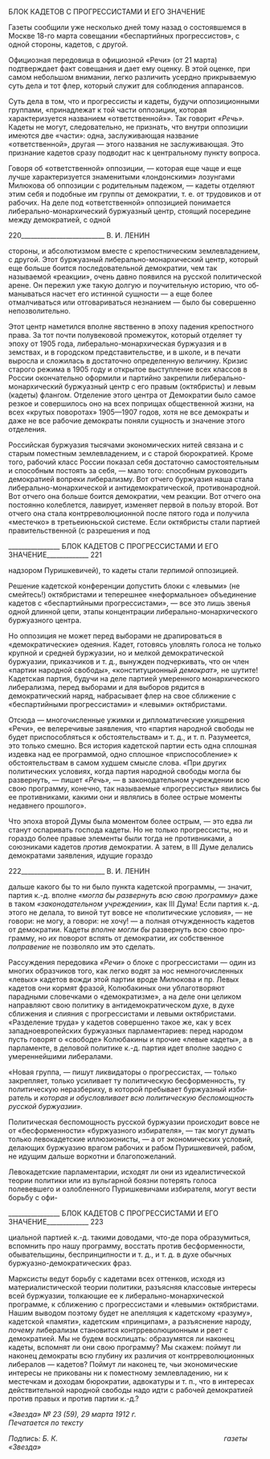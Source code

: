 БЛОК КАДЕТОВ С ПРОГРЕССИСТАМИ И ЕГО ЗНАЧЕНИЕ

Газеты сообщили уже несколько дней тому назад о состоявшемся в Москве 18-го марта совещании «беспартийных прогрессистов», с одной стороны, кадетов, с другой.

Официозная передовица в официозной «Речи» (от 21 марта) подтверждает факт со­вещания и дает ему оценку. В этой оценке, при самом небольшом внимании, легко раз­личить усердно прикрываемую суть дела и тот флер, который служит для соблюдения аппарансов.

Суть дела в том, что и прогрессисты и кадеты, будучи оппозиционными группами, «принадлежат к той части оппозиции, которая характеризуется названием «ответствен­ной»». Так говорит _«Речь»._ Кадеты не могут, следовательно, не признать, что внутри оппозиции имеются две «части»: одна, заслуживающая название «ответственной», дру­гая — этого названия не заслуживающая. Это признание кадетов сразу подводит нас к центральному пункту вопроса.

Говоря об «ответственной» оппозиции, — которая еще чаще и еще лучше характери­зуется знаменитыми «лондонскими» лозунгами Милюкова об оппозиции с родитель­ным падежом, — кадеты отделяют этим себя и подобные им группы от демократии, т. е. от трудовиков и от рабочих. На деле под «ответственной» оппозицией понимается либерально-монархический буржуазный центр, стоящий посередине между демократи­ей, с одной

  

220__________________________ В. И. ЛЕНИН

стороны, и абсолютизмом вместе с крепостническим землевладением, с другой. Этот буржуазный либерально-монархический центр, который еще больше боится последова­тельной демократии, чем так называемой «реакции», очень давно появился на русской политической арене. Он пережил уже такую долгую и поучительную историю, что об­манываться насчет его истинной сущности — а еще более отмалчиваться или отговари­ваться незнанием — было бы совершенно непозволительно.

Этот центр наметился вполне явственно в эпоху падения крепостного права. За тот почти полувековой промежуток, который отделяет ту эпоху от 1905 года, либерально-монархическая буржуазия и в земствах, и в городском представительстве, и в школе, и в печати выросла и сложилась в достаточно определенную величину. Кризис старого режима в 1905 году и открытое выступление всех классов в России окончательно оформили и партийно закрепили либерально-монархический буржуазный центр с его правым (октябристы) и левым (кадеты) флангом. Отделение этого центра от Демокра­тии было самое резкое и совершилось оно на всех поприщах общественной жизни, на всех «крутых поворотах» 1905—1907 годов, хотя не все демократы и даже не все рабо­чие демократы поняли сущность и значение этого отделения.

Российская буржуазия тысячами экономических нитей связана и с старым помест­ным землевладением, и с старой бюрократией. Кроме того, рабочий класс России пока­зал себя достаточно самостоятельным и способным постоять за себя, — мало того: спо­собным руководить демократией вопреки либерализму. Вот отчего буржуазия наша стала либерально-монархической и антидемократической, противонародной. Вот отче­го она больше боится демократии, чем реакции. Вот отчего она постоянно колеблется, лавирует, изменяет первой в пользу второй. Вот отчего она стала контрреволюционной после пятого года и получила «местечко» в третьеиюньской системе. Если октябристы стали партией правительственной (с разрешения и под

  

________________ БЛОК КАДЕТОВ С ПРОГРЕССИСТАМИ И ЕГО ЗНАЧЕНИЕ_____________ 221

надзором Пуришкевичей), то кадеты стали _терпимой_ оппозицией.

Решение кадетской конференции допустить блоки с «левыми» (не смейтесь!) октяб­ристами и теперешнее «неформальное» объединение кадетов с «беспартийными про­грессистами», — все это лишь звенья одной длинной цепи, этапы концентрации либе­рально-монархического буржуазного центра.

Но оппозиция не может перед выборами не драпироваться в «демократические» одеяния. Кадет, готовясь уловлять голоса не только крупной и средней буржуазии, но и мелкой демократической буржуазии, приказчиков и т. д., вынужден подчеркивать, что он член «партии народной свободы», «конституционный _демократ»,_ не шутите! Кадет­ская партия, будучи на деле партией умеренного монархического либерализма, перед выборами и для выборов рядится в демократический наряд, набрасывает флер на свое сближение с «беспартийными прогрессистами» и «левыми» октябристами.

Отсюда — многочисленные ужимки и дипломатические ухищрения «Речи», ее веле­речивые заявления, что «партия народной свободы не будет приспособляться к обстоя­тельствам» и т. д., и т. п. Разумеется, это только смешно. Вся история кадетской партии есть одна сплошная издевка над ее программой, одно сплошное «приспособление» к обстоятельствам в самом худшем смысле слова. «При других политических условиях, когда партия народной свободы могла бы развернуть, — пишет _«Речь»,_ — в законода­тельном учреждении всю свою программу, конечно, так называемые «прогрессисты» явились бы ее противниками, какими они и являлись в более острые моменты недавне­го прошлого».

Что эпоха второй Думы была моментом более острым, — это едва ли станут оспари­вать господа кадеты. Но не только прогрессисты, но и гораздо более правые элементы были тогда не противниками, а союзниками кадетов _против_ демократии. А затем, в III Думе делались демократами заявления, идущие гораздо

  

222__________________________ В. И. ЛЕНИН

дальше какого бы то ни было пункта кадетской программы, — значит, партия к.-д. вполне _«могла бы развернуть всю свою программу»_ даже в таком _«законодательном учреждении»,_ как III Дума! Если партия к.-д. этого не делала, то виной тут вовсе не «политические условия», — не говори: не могу, а говори: не хочу! — а полная отчуж­денность кадетов от демократии. Кадеты _вполне могли бы_ развернуть всю свою про­грамму, но _их_ поворот вспять от демократии, _их_ собственное _поправение_ не позволяло им это сделать.

Рассуждения передовика _«Речи»_ о блоке с прогрессистами — один из многих образ­чиков того, как легко водят за нос немногочисленных «левых» кадетов вожди этой пар­тии вроде Милюкова и пр. Левых кадетов они кормят фразой, Колюбакиных они убла­готворяют парадными словечками о «демократизме», а на деле они целиком направля­ют свою политику в антидемократическом духе, в духе сближения и слияния с прогрес­систами и левыми октябристами. «Разделение труда» у кадетов совершенно такое же, как у всех западноевропейских буржуазных парламентариев: перед народом пусть го­ворят о «свободе» Колюбакины и прочие «левые кадеты», а в парламенте, в деловой политике к.-д. партия идет вполне заодно с умереннейшими либералами.

«Новая группа, — пишут ликвидаторы о прогрессистах, — только закрепляет, только усиливает ту политическую бесформенность, ту политическую неразбериху, в которой пребывает буржуазный изби­ратель и _которая и обусловливает всю политическую беспомощность русской буржуазии»._

Политическая беспомощность русской буржуазии происходит вовсе не от «бесфор­менности» «буржуазного избирателя», — так могут думать только левокадетские ил­люзионисты, — а от экономических условий, делающих буржуазию врагом рабочих и рабом Пуришкевичей, рабом, не идущим дальше воркотни и благопожеланий.

Левокадетские парламентарии, исходят ли они из идеалистической теории политики или из вульгарной боязни потерять голоса полевевшего и озлобленного Пуришкевича­ми избирателя, могут вести борьбу с офи-

  

________________ БЛОК КАДЕТОВ С ПРОГРЕССИСТАМИ И ЕГО ЗНАЧЕНИЕ_____________ 223

циальной партией к.-д. такими доводами, что-де пора образумиться, вспомнить про нашу программу, восстать против бесформенности, обывательщины, беспринципности и т. д., и т. д. в духе обычных буржуазно-демократических фраз.

Марксисты ведут борьбу с кадетами всех оттенков, исходя из материалистической теории политики, разъясняя классовые интересы всей буржуазии, толкающие ее к ли­берально-монархической программе, к сближению с прогрессистами и «левыми» ок­тябристами. Нашим выводом поэтому будет не апелляция к кадетскому «разуму», ка­детской «памяти», кадетским «принципам», а разъяснение народу, _почему_ либерализм становится контрреволюционным и рвет с демократией. Мы не будем восклицать: об­разумятся ли наконец кадеты, вспомнят ли они свою программу? Мы скажем: поймут ли наконец демократы всю глубину их различия от контрреволюционных либералов — кадетов? Поймут ли наконец те, чьи экономические интересы не прикованы ни к поме­стному землевладению, ни к местечкам и доходам бюрократии, адвокатуры и т. п., что в интересах действительной народной свободы надо идти с рабочей демократией про­тив правых и против партии к.-д.?

_«Звезда» № 23 (59), 29 марта 1912 г.                                                        Печатается по тексту_

_Подпись: Б. К.                                                                                    газеты «Звезда»_